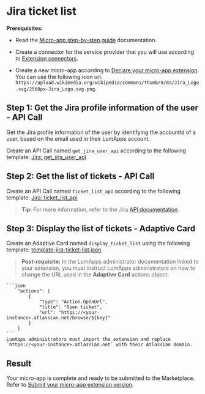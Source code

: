 # Jira ticket list

**Prerequisites:**

- Read the [Micro-app step-by-step guide](https://developer.lumapps.com/portal/documentation/micro-app-steps/micro_app_step_by_step.md) documentation.
    
- Create a connector for the service provider that you will use according to [Extension connectors](https://docs.lumapps.com/docs/admin-l43084339674928007extensions).

- Create a new micro-app according to [Declare your micro-app extension](https://developer.lumapps.com/portal/documentation/micro-app-steps/declare-your-microapp-extension.md). You can use the following icon url: `https://upload.wikimedia.org/wikipedia/commons/thumb/8/8a/Jira_Logo.svg/2560px-Jira_Logo.svg.png`.

## Step 1: Get the Jira profile information of the user - API Call

Get the Jira profile information of the user by identifying the accountId of a user, based on the email used in their LumApps account.

Create an API Call named `get_jira_user_api` according to the following template: [Jira: get_jira_user_api](https://documenter.getpostman.com/view/32450244/2sA3kYheXh)


## Step 2: Get the list of tickets - API Call

Create an API Call named `ticket_list_api` according to the following template: [Jira: ticket_list_api](https://documenter.getpostman.com/view/32450244/2sA3kYheXh)

> **Tip:** For more information, refer to the Jira [API documentation](https://developer.atlassian.com/cloud/jira/platform/rest/v3).

## Step 3: Display the list of tickets - Adaptive Card

Create an Adaptive Card named `display_ticket_list` using the following template: [template-jira-ticket-list.json](template-jira-ticket-list.json)

> **Post-requisite:** In the LumApps administrator documentation linked to your extension, you must instruct LumApps administrators on how to change the URL used in the **Adaptive Card** actions object:

    ```json
        "actions": [
            {
                "type": "Action.OpenUrl",
                "title": "Open ticket",
                "url": "https://<your-instance>.atlassian.net/browse/${key}"
            }
        ]
    ```
    LumApps administrators must import the extension and replace `https://<your-instance>.atlassian.net` with their Atlassian domain.

## Result

Your micro-app is complete and ready to be submitted to the Marketplace. Refer to [Submit your micro-app extension version](https://developer.lumapps.com/portal/documentation/micro-app-steps/submit-microapp.md).